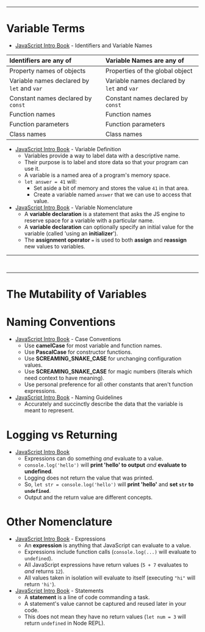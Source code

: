 <hr>

# Variable Terms
- [JavaScript Intro Book](https://launchschool.com/books/javascript/read/variables#variablesandvariablenames) - Identifiers and Variable Names

| Identifiers are any of | Variable Names are any of | 
| :- | :- |
| Property names of objects | Properties of the global object |
| Variable names declared by `let` and `var` | Variable names declared by `let` and `var` |
| Constant names declared by `const` | Constant names declared by `const` |
| Function names | Function names |
| Function parameters | Function parameters |
| Class names | Class names |

- [JavaScript Intro Book](https://launchschool.com/books/javascript/read/variables) - Variable Definition
  - Variables provide a way to label data with a descriptive name. 
  - Their purpose is to label and store data so that your program can use it.
  - A variable is a named area of a program's memory space.
  - `let answer = 41` will:
    - Set aside a bit of memory and stores the value `41` in that area. 
    - Create a variable named `answer` that we can use to access that value. 
- [JavaScript Intro Book](https://launchschool.com/books/javascript/read/variables#declaringandassigningvariables) - Variable Nomenclature
  - A **variable declaration** is a statement that asks the JS engine to reserve space for a variable with a particular name. 
  - A **variable declaration** can optionally specify an initial value for the variable (called 'using an **initializer**'). 
  - The **assignment operator** `=` is used to both **assign** and **reassign** new values to variables. 

<hr>
<br>
<hr>

# The Mutability of Variables


# Naming Conventions
- [JavaScript Intro Book](https://launchschool.com/books/javascript/read/preparations#namingconventions) - Case Conventions
  - Use **camelCase** for most variable and function names. 
  - Use **PascalCase** for constructor functions.
  - Use **SCREAMING_SNAKE_CASE** for unchanging configuration values. 
  - Use **SCREAMING_SNAKE_CASE** for magic numbers (literals which need context to have meaning). 
  - Use personal preference for all other constants that aren't function expressions.
- [JavaScript Intro Book](https://launchschool.com/books/javascript/read/variables#variablesandvariablenames) - Naming Guidelines
  - Accurately and succinctly describe the data that the variable is meant to represent.

# Logging vs Returning
- [JavaScript Intro Book](https://launchschool.com/books/javascript/read/basics#expressionsandreturnvalues)
  - Expressions can do something _and_ evaluate to a value. 
  - `console.log('hello')` will **print 'hello' to output** _and_ **evaluate to undefined**.
  - Logging does not return the value that was printed. 
  - So, `let str = console.log('hello')` will **print 'hello'** and **set `str` to `undefined`**.
  - Output and the return value are different concepts. 

# Other Nomenclature
- [JavaScript Intro Book](https://launchschool.com/books/javascript/read/basics#expressionsandreturnvalues) - Expressions
  - An **expression** is anything that JavaScript can evaluate to a value.
  - Expressions include function calls (`console.log(...)` will evaluate to `undefined`).
  - All JavaScript expressions have return values (`5 + 7` evaluates to _and_ returns `12`).
  - All values taken in isolation will evaluate to itself (executing `"hi"` will return `'hi'`).
- [JavaScript Intro Book](https://launchschool.com/books/javascript/read/basics#statements) - Statements
  - A **statement** is a line of code commanding a task.
  - A statement's value cannot be captured and reused later in your code. 
  - This does not mean they have no return values (`let num = 3` will return `undefined` in Node REPL).
